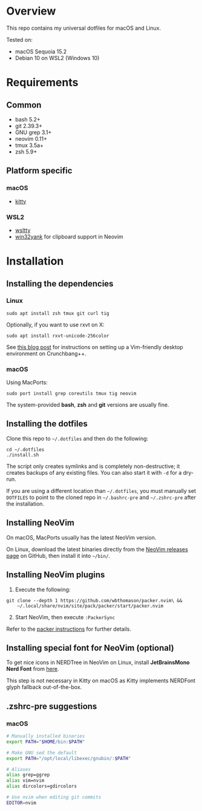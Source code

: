 # Overview

This repo contains my universal dotfiles for macOS and Linux.

Tested on:

* macOS Sequoia 15.2
* Debian 10 on WSL2 (Windows 10)


# Requirements

## Common

- bash 5.2+
- git 2.39.3+
- GNU grep 3.1+
- neovim 0.11+
- tmux 3.5a+
- zsh 5.9+

## Platform specific

### macOS

- [kitty](https://sw.kovidgoyal.net/kitty/)

### WSL2

- [wsltty](https://github.com/mintty/wsltty)
- [win32yank](https://github.com/equalsraf/win32yank) for clipboard
    support in Neovim


# Installation

## Installing the dependencies

### Linux

    sudo apt install zsh tmux git curl tig

Optionally, if you want to use rxvt on X:

    sudo apt install rxvt-unicode-256color

See [this blog post](https://blog.johnnovak.net/2016/11/13/a-minimalist-openbox-desktop-for-vim-freaks/)
for instructions on setting up a Vim-friendly desktop environment on
Crunchbang++.


### macOS

Using MacPorts:

    sudo port install grep coreutils tmux tig neovim

The system-provided **bash**, **zsh** and **git** versions are usually fine.


## Installing the dotfiles

Clone this repo to `~/.dotfiles` and then do the following:

```
cd ~/.dotfiles
./install.sh
```

The script only creates symlinks and is completely non-destructive; it creates
backups of any existing files. You can also start it with `-d` for a dry-run.

If you are using a different location than `~/.dotfiles`, you must manually
set `DOTFILES` to point to the cloned repo in `~/.bashrc-pre` and
`~/.zshrc-pre` after the installation.


## Installing NeoVim

On macOS, MacPorts usually has the latest NeoVim version.

On Linux, download the latest binaries directly from the [NeoVim releases
page](https://github.com/neovim/neovim/releases) on GitHub, then install it
into `~/bin/`.


## Installing NeoVim plugins

1. Execute the following:

```
git clone --depth 1 https://github.com/wbthomason/packer.nvim\ &&
    ~/.local/share/nvim/site/pack/packer/start/packer.nvim
```

2. Start NeoVim, then execute `:PackerSync`

Refer to the [packer instructions](https://github.com/wbthomason/packer.nvim)
for further details.


## Installing special font for NeoVim (optional)

To get nice icons in NERDTree in NeoVim on Linux, install **JetBrainsMono Nerd
Font** from [here](https://www.nerdfonts.com/font-downloads).

This step is not necessary in Kitty on macOS as Kitty implements NERDFont
glyph fallback out-of-the-box.


## .zshrc-pre suggestions

### macOS

```zsh
# Manually installed binaries
export PATH="$HOME/bin:$PATH"

# Make GNU sed the default
export PATH="/opt/local/libexec/gnubin/:$PATH"

# Aliases
alias grep=ggrep
alias vim=nvim
alias dircolors=gdircolors

# Use nvim when editing git commits
EDITOR=nvim
```
